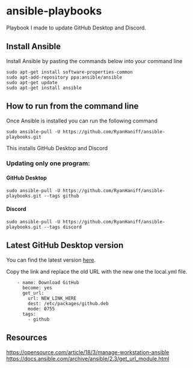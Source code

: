 # ansible-playbooks
Playbook I made to update GitHub Desktop and Discord.

## Install Ansible 
Install Ansible by pasting the commands below into your command line
```
sudo apt-get install software-properties-common
sudo apt-add-repository ppa:ansible/ansible
sudo apt-get update
sudo apt-get install ansible
```

## How to run from the command line
Once Ansible is installed you can run the following command
```
sudo ansible-pull -U https://github.com/RyanHaniff/ansible-playbooks.git
```
This installs GitHub Desktop and Discord

### Updating only one program:
#### GitHub Desktop
```
sudo ansible-pull -U https://github.com/RyanHaniff/ansible-playbooks.git --tags github
```
#### Discord
```
sudo ansible-pull -U https://github.com/RyanHaniff/ansible-playbooks.git --tags discord
```

## Latest GitHub Desktop version
You can find the latest version [here](https://github.com/shiftkey/desktop/releases/).

Copy the link and replace the old URL with the new one the local.yml file.
```
    - name: Download GitHub
      become: yes
      get_url:
        url: NEW_LINK_HERE
        dest: /etc/packages/github.deb
        mode: 0755
      tags:
        - github
```

## Resources
https://opensource.com/article/18/3/manage-workstation-ansible
https://docs.ansible.com/archive/ansible/2.3/get_url_module.html
